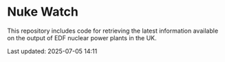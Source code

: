 # Nuke Watch

This repository includes code for retrieving the latest information available on the output of EDF nuclear power plants in the UK.

Last updated: 2025-07-05 14:11